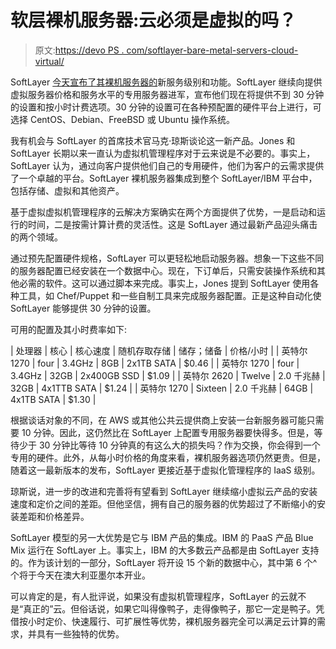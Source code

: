 # 软层裸机服务器:云必须是虚拟的吗？

> 原文:[https://devo PS . com/softlayer-bare-metal-servers-cloud-virtual/](https://devops.com/softlayer-bare-metal-servers-cloud-virtual/)

SoftLayer [今天宣布了其裸机服务器的](http://www.softlayer.com/press/release/2562/softlayer-introduces-new-hourly-bare-metal-servers-deployed-in-minutes)新服务级别和功能。SoftLayer 继续向提供虚拟服务器价格和服务水平的专用服务器进军，宣布他们现在将提供不到 30 分钟的设置和按小时计费选项。30 分钟的设置可在各种预配置的硬件平台上进行，可选择 CentOS、Debian、FreeBSD 或 Ubuntu 操作系统。

我有机会与 SoftLayer 的首席技术官马克·琼斯谈论这一新产品。Jones 和 SoftLayer 长期以来一直认为虚拟机管理程序对于云来说是不必要的。事实上，SoftLayer 认为，通过向客户提供他们自己的专用硬件，他们为客户的云需求提供了一个卓越的平台。SoftLayer 裸机服务器集成到整个 SoftLayer/IBM 平台中，包括存储、虚拟和其他资产。

基于虚拟虚拟机管理程序的云解决方案确实在两个方面提供了优势，一是启动和运行的时间，二是按需计算计费的灵活性。这是 SoftLayer 通过最新产品迎头痛击的两个领域。

通过预先配置硬件规格，SoftLayer 可以更轻松地启动服务器。想象一下这些不同的服务器配置已经安装在一个数据中心。现在，下订单后，只需安装操作系统和其他必需的软件。这可以通过脚本来完成。事实上，Jones 提到 SoftLayer 使用各种工具，如 Chef/Puppet 和一些自制工具来完成服务器配置。正是这种自动化使 SoftLayer 能够提供 30 分钟的设置。

可用的配置及其小时费率如下:

| 处理器 | 核心 | 核心速度 | 随机存取存储 | 储存；储备 | 价格/小时 |
| 英特尔 1270 | four | 3.4GHz | 8GB | 2x1TB SATA | $0.46 |
| 英特尔 1270 | four | 3.4GHz | 32GB | 2x400GB SSD | $1.09 |
| 英特尔 2620 | Twelve | 2.0 千兆赫 | 32GB | 4x1TTB SATA | $1.24 |
| 英特尔 1270 | Sixteen | 2.0 千兆赫 | 64GB | 4x1TB SATA | $1.30 |

根据谈话对象的不同，在 AWS 或其他公共云提供商上安装一台新服务器可能只需要 10 分钟。因此，这仍然比在 SoftLayer 上配置专用服务器要快得多。但是，等待少于 30 分钟比等待 10 分钟真的有这么大的损失吗？作为交换，你会得到一个专用的硬件。此外，从每小时价格的角度来看，裸机服务器选项仍然更贵。但是，随着这一最新版本的发布，SoftLayer 更接近基于虚拟化管理程序的 IaaS 级别。

琼斯说，进一步的改进和完善将有望看到 SoftLayer 继续缩小虚拟云产品的安装速度和定价之间的差距。但他坚信，拥有自己的服务器的优势超过了不断缩小的安装差距和价格差异。

SoftLayer 模型的另一大优势是它与 IBM 产品的集成。IBM 的 PaaS 产品 Blue Mix 运行在 SoftLayer 上。事实上，IBM 的大多数云产品都是由 SoftLayer 支持的。作为该计划的一部分，SoftLayer 将开设 15 个新的数据中心，其中第 6 个^个将于今天在澳大利亚墨尔本开业。

可以肯定的是，有人批评说，如果没有虚拟机管理程序，SoftLayer 的云就不是“真正的”云。但俗话说，如果它叫得像鸭子，走得像鸭子，那它一定是鸭子。凭借按小时定价、快速履行、可扩展性等优势，裸机服务器完全可以满足云计算的需求，并具有一些独特的优势。